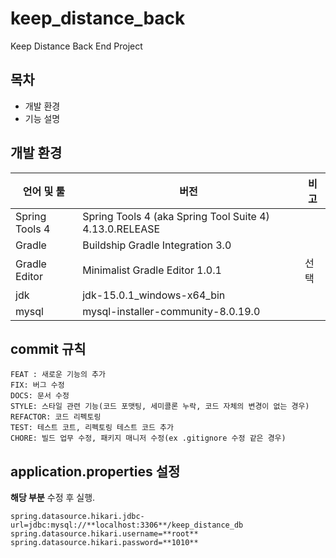 # keep_distance_back
Keep Distance Back End Project

## 목차
* 개발 환경
* 기능 설명

## 개발 환경

| 언어 및 툴 | 버전 | 비고 |
|--|--|--|
| Spring Tools 4 | Spring Tools 4 (aka Spring Tool Suite 4) 4.13.0.RELEASE | |
| Gradle  | Buildship Gradle Integration 3.0 | |
| Gradle Editor | Minimalist Gradle Editor 1.0.1 | 선택 |
| jdk | jdk-15.0.1_windows-x64_bin | |
| mysql | mysql-installer-community-8.0.19.0 | |

## commit 규칙
	FEAT : 새로운 기능의 추가 
	FIX: 버그 수정 
	DOCS: 문서 수정 
	STYLE: 스타일 관련 기능(코드 포맷팅, 세미콜론 누락, 코드 자체의 변경이 없는 경우) 
	REFACTOR: 코드 리펙토링 
	TEST: 테스트 코트, 리펙토링 테스트 코드 추가 
	CHORE: 빌드 업무 수정, 패키지 매니저 수정(ex .gitignore 수정 같은 경우) 
	
## application.properties 설정
**해당 부분** 수정 후 실행. 

	spring.datasource.hikari.jdbc-url=jdbc:mysql://**localhost:3306**/keep_distance_db 
	spring.datasource.hikari.username=**root** 
	spring.datasource.hikari.password=**1010** 